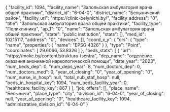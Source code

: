 {
    "facility_id": 1094,
    "facility_name": "Запольская амбулатория врача общей практики",
    "district_id": "6-04-0",
    "district_name": "Белыничский район",
    "facility_url": "https:\/\/clinic-belynichi.by\/",
    "facility_address": "0",
    "title": "Запольская амбулатория врача общей практики",
    "facility_type": "Поликлиника",
    "ap_1": "0",
    "name": "Запольская амбулатория врача общей практики",
    "state": "public institution",
    "stats": [],
    "med_id": 10215117,
    "address": "0",
    "devices": [],
    "coord_x_y": {
        "crs": {
            "type": "name",
            "properties": {
                "name": "EPSG:4326"
            }
        },
        "type": "Point",
        "coordinates": [
            29.6066,
            53.8326
        ]
    },
    "beds_stats": [
        {
            "url": "https:\/\/mokc.by\/content\/struktura-tsentra",
            "dep_name": "отделение оказания анонимной наркологической помощи",
            "date_year": "2023",
            "num_beds_dep": 0,
            "num_deps_year": 8,
            "num_doctors_dep": 0,
            "num_doctors_med": 0,
            "year_of_closing": "0",
            "year_of_opening": "0",
            "num_nurse_in_hosp": null,
            "total_nub_staf_hosp": null,
            "beds_in_hospital_key": 1094,
            "num_beds_facility_year": 0,
            "healthcare_facility_key": 867
        }
    ],
    "job_offers": [],
    "place_name": "Белыничи",
    "place_type": "city",
    "division_id": "6-04-0",
    "year_of_closing": null,
    "year_of_opening": "0",
    "healthcare_facility_key": 1094,
    "administrative_division_id": "6-04-0"
}